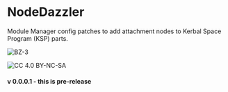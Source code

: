 # NodeDazzler
Module Manager config patches to add attachment nodes to Kerbal Space Program (KSP) parts.

![BZ-3](https://raw.githubusercontent.com/zer0Kerbal/SGEx/Dev/Parts/img/BZ-3-NodeDazzler.png "BZ-3 NodeDazzled")

![[CC 4.0 BY-NC-SA](https://creativecommons.org/licenses/by-nc-sa/4.0/)](https://i.creativecommons.org/l/by-nc-sa/4.0/88x31.png "CC 4.0 BY-NC-SA")

#### v 0.0.0.1 - this is pre-release
